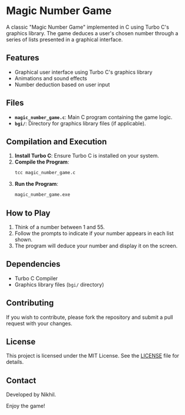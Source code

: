 # Magic Number Game

A classic "Magic Number Game" implemented in C using Turbo C's graphics library. The game deduces a user's chosen number through a series of lists presented in a graphical interface.

## Features

- Graphical user interface using Turbo C's graphics library
- Animations and sound effects
- Number deduction based on user input

## Files

- **`magic_number_game.c`**: Main C program containing the game logic.
- **`bgi/`**: Directory for graphics library files (if applicable).

## Compilation and Execution

1. **Install Turbo C**: Ensure Turbo C is installed on your system.
2. **Compile the Program**:
   ```bash
   tcc magic_number_game.c
3. **Run the Program**:
   ```bash
   magic_number_game.exe

## How to Play

1. Think of a number between 1 and 55.
2. Follow the prompts to indicate if your number appears in each list shown.
3. The program will deduce your number and display it on the screen.

## Dependencies

- Turbo C Compiler
- Graphics library files (`bgi/` directory)

## Contributing

If you wish to contribute, please fork the repository and submit a pull request with your changes.

## License

This project is licensed under the MIT License. See the [LICENSE](LICENSE) file for details.

## Contact

Developed by Nikhil.

Enjoy the game!
